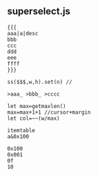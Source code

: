 ## superselect.js
```
{{{
aaa|a|desc
bbb
ccc
ddd
eee
ffff
}}}

ss($$$,w,h).set(n) //

>aaa_ >bbb_ >cccc
```
```
let max=getmaxlen()
max=max+1+1 //cursor+margin
let col=~~(w/max)
```
```
itemtable
a&0x100

0x100
0x001
0f
10

```
```
